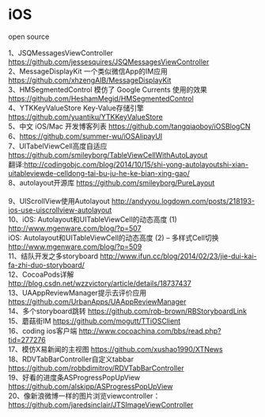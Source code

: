 iOS
===

open source


1、JSQMessagesViewController  https://github.com/jessesquires/JSQMessagesViewController
<br>
2、MessageDisplayKit 一个类似微信App的IM应用  https://github.com/xhzengAIB/MessageDisplayKit
<br>
3、HMSegmentedControl 模仿了 Google Currents 使用的效果   https://github.com/HeshamMegid/HMSegmentedControl
<br>
4、YTKKeyValueStore  Key-Value存储引擎   https://github.com/yuantiku/YTKKeyValueStore
<br>
5、中文 iOS/Mac 开发博客列表   https://github.com/tangqiaoboy/iOSBlogCN
<br>
6、https://github.com/summer-wu/iOSAlipayUI
<br>
7、UITabelViewCell高度自适应   https://github.com/smileyborg/TableViewCellWithAutoLayout 
<br>
翻译:http://codingobjc.com/blog/2014/10/15/shi-yong-autolayoutshi-xian-uitableviewde-celldong-tai-bu-ju-he-ke-bian-xing-gao/
<br>
8、autolayout开源库  https://github.com/smileyborg/PureLayout  
<br>
9、UIScrollView使用Autolayout  http://andyyou.logdown.com/posts/218193-ios-use-uiscrollview-autolayout
<br>
10、iOS: Autolayout和UITableViewCell的动态高度 (1)  http://www.mgenware.com/blog/?p=507
<br>
iOS: Autolayout和UITableViewCell的动态高度 (2) – 多样式Cell切换   http://www.mgenware.com/blog/?p=509
<br>
11、结队开发之多storyboard  http://www.ifun.cc/blog/2014/02/23/jie-dui-kai-fa-zhi-duo-storyboard/
<br>
12、CocoaPods详解   http://blog.csdn.net/wzzvictory/article/details/18737437
<br>
13、UAAppReviewManager提示去评价应用   https://github.com/UrbanApps/UAAppReviewManager
<br>
14、多个storyboard跳转   https://github.com/rob-brown/RBStoryboardLink
<br>
15、蘑菇街IM   https://github.com/mogutt/TTiOSClient
<br>
16、coding ios客户端   http://www.cocoachina.com/bbs/read.php?tid=277276
<br>
17、模仿X易新闻的主视图  https://github.com/xushao1990/XTNews
<br>
18、RDVTabBarController自定义tabbar  https://github.com/robbdimitrov/RDVTabBarController
<br>
19、好看的进度条ASProgressPopUpView  https://github.com/alskipp/ASProgressPopUpView
<br>
20、像新浪微博一样的图片浏览viewcontroller：https://github.com/jaredsinclair/JTSImageViewController
